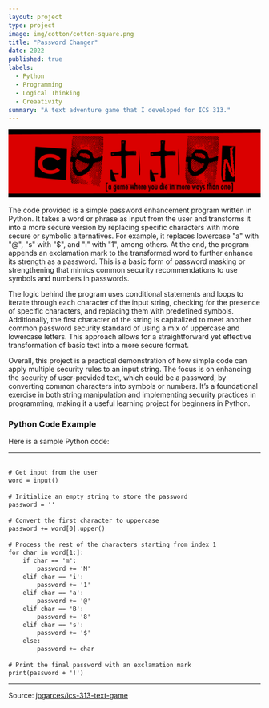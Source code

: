 ```yaml
---
layout: project
type: project
image: img/cotton/cotton-square.png
title: "Password Changer"
date: 2022
published: true
labels:
  - Python
  - Programming
  - Logical Thinking
  - Creaativity 
summary: "A text adventure game that I developed for ICS 313."
---
```


<img class="img-fluid" src="../img/cotton/cotton-header.png">

The code provided is a simple password enhancement program written in Python. It takes a word or phrase as input from the user and transforms it into a more secure version by replacing specific characters with more secure or symbolic alternatives. For example, it replaces lowercase "a" with "@", "s" with "$", and "i" with "1", among others. At the end, the program appends an exclamation mark to the transformed word to further enhance its strength as a password. This is a basic form of password masking or strengthening that mimics common security recommendations to use symbols and numbers in passwords.

The logic behind the program uses conditional statements and loops to iterate through each character of the input string, checking for the presence of specific characters, and replacing them with predefined symbols. Additionally, the first character of the string is capitalized to meet another common password security standard of using a mix of uppercase and lowercase letters. This approach allows for a straightforward yet effective transformation of basic text into a more secure format.

Overall, this project is a practical demonstration of how simple code can apply multiple security rules to an input string. The focus is on enhancing the security of user-provided text, which could be a password, by converting common characters into symbols or numbers. It’s a foundational exercise in both string manipulation and implementing security practices in programming, making it a useful learning project for beginners in Python.

### Python Code Example

Here is a sample Python code:

<hr>

<pre><code>
# Get input from the user
word = input()

# Initialize an empty string to store the password
password = ''

# Convert the first character to uppercase
password += word[0].upper()

# Process the rest of the characters starting from index 1
for char in word[1:]:
    if char == 'm':
        password += 'M'
    elif char == 'i':
        password += '1'
    elif char == 'a':
        password += '@'
    elif char == 'B':
        password += '8'
    elif char == 's':
        password += '$'
    else:
        password += char

# Print the final password with an exclamation mark
print(password + '!')
</code></pre>

<hr>

Source: <a href="https://github.com/jogarces/ics-313-text-game"><i class="large github icon"></i>jogarces/ics-313-text-game</a>

